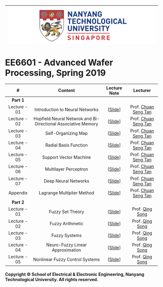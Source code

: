 |![image](https://github.com/NTU-CCA/EE6601/blob/master/logo.png)|
|---|
# EE6601 - Advanced Wafer Processing, Spring 2019

|#|Content|Lecture Note|Lecturer|
|:---:|:---:|:---:|:---:|
|**Part 1**|
|Lecture - 01|Introduction to Neural Networks|[[Slide](https://github.com/NTU-CCA/EE7207/blob/master/Slides/EE7207-NN1_2019.pdf)]|Prof. [Chuan Seng Tan](http://research.ntu.edu.sg/expertise/academicprofile/pages/StaffProfile.aspx?ST_EMAILID=TANCS)
|Lecture - 02|Hopfield Neural Netwrok and Bi-Directional Associative Memory|[[Slide](https://github.com/NTU-CCA/EE7207/blob/master/Slides/EE7207-NN2_2019.pdf)]|Prof. [Chuan Seng Tan](http://research.ntu.edu.sg/expertise/academicprofile/pages/StaffProfile.aspx?ST_EMAILID=TANCS)
|Lecture - 03|Self-Organizing Map|[[Slide](https://github.com/NTU-CCA/EE7207/blob/master/Slides/EE7207-NN3_2019.pdf)]|Prof. [Chuan Seng Tan](http://research.ntu.edu.sg/expertise/academicprofile/pages/StaffProfile.aspx?ST_EMAILID=TANCS)
|Lecture - 04|Radial Basis Function|[[Slide](https://github.com/NTU-CCA/EE7207/blob/master/Slides/EE7207-NN4_2019.pdf)]|Prof. [Chuan Seng Tan](http://research.ntu.edu.sg/expertise/academicprofile/pages/StaffProfile.aspx?ST_EMAILID=TANCS)
|Lecture - 05|Support Vector Machine|[[Slide](https://github.com/NTU-CCA/EE7207/blob/master/Slides/EE7207-NN5_2019.pdf)]|Prof. [Chuan Seng Tan](http://research.ntu.edu.sg/expertise/academicprofile/pages/StaffProfile.aspx?ST_EMAILID=TANCS)
|Lecture - 06|Multilayer Perceptron|[[Slide](https://github.com/NTU-CCA/EE7207/blob/master/Slides/EE7207-NN6_2019.pdf)]|Prof. [Chuan Seng Tan](http://research.ntu.edu.sg/expertise/academicprofile/pages/StaffProfile.aspx?ST_EMAILID=TANCS)
|Lecture - 07|Deep Neural Networks|[[Slide](https://github.com/NTU-CCA/EE7207/blob/master/Slides/EE7207-NN7_2019.pdf)]|Prof. [Chuan Seng Tan](http://research.ntu.edu.sg/expertise/academicprofile/pages/StaffProfile.aspx?ST_EMAILID=TANCS)
|Appendix|Lagrange Multiplier Method|[[Slide](https://github.com/NTU-CCA/EE7207/blob/master/Slides/Lagrange%20Multiplier%20Method.pdf)]|Prof. [Chuan Seng Tan](http://research.ntu.edu.sg/expertise/academicprofile/pages/StaffProfile.aspx?ST_EMAILID=TANCS)
|**Part 2**|
|Lecture - 01|Fuzzy Set Theory|[[Slide](https://github.com/NTU-CCA/EE7207/blob/master/Slides/EE7207-Part2-1.pdf)]|Prof. [Qing Song](https://www.ntu.edu.sg/home/eqsong/)
|Lecture - 02|Fuzzy Arithmetic|[[Slide](https://github.com/NTU-CCA/EE7207/blob/master/Slides/EE7207-Part2-2.pdf)]|Prof. [Qing Song](https://www.ntu.edu.sg/home/eqsong/)
|Lecture - 03|Fuzzy Systems|[[Slide](https://github.com/NTU-CCA/EE7207/blob/master/Slides/EE7207-Part2-3.pdf)]|Prof. [Qing Song](https://www.ntu.edu.sg/home/eqsong/)
|Lecture - 04|Neuro-Fuzzy Linear Approximation|[[Slide](https://github.com/NTU-CCA/EE7207/blob/master/Slides/EE7207-Part2-4.pdf)]|Prof. [Qing Song](https://www.ntu.edu.sg/home/eqsong/)
|Lecture - 05|Nonlinear Fuzzy Control Systems|[[Slide](https://github.com/NTU-CCA/EE7207/blob/master/Slides/EE7207-Part2-5.pdf)]|Prof. [Qing Song](https://www.ntu.edu.sg/home/eqsong/)

#### Copyright © School of Electrical & Electronic Engineering, Nanyang Technological University. All rights reserved.
